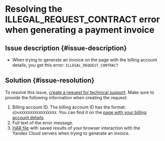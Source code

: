 # Resolving the ILLEGAL_REQUEST_CONTRACT error when generating a payment invoice



## Issue description {#issue-description}

* When trying to generate an invoice on the page with the billing account details, you get this error: `ILLEGAL_REQUEST_CONTRACT`

## Solution {#issue-resolution}

To resolve this issue, [create a request for technical support](https://console.cloud.yandex.ru/support?section=contact).
Make sure to provide the following information when creating the request:

1. Billing account ID.
   The billing account ID has the format: `d2nXXXXXXXXXXXXXXXXX`. You can find it on the [page with your billing account details](https://console.cloud.yandex.ru/billing/accounts).
2. Full text of the error message.
3. [HAR file](../../../support/create-har.md) with saved results of your browser interaction with the Yandex Cloud servers when trying to generate an invoice.
